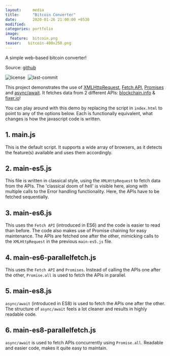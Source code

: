 ```yaml
---
layout:     media
title:      "Bitcoin Converter"
date:       2020-01-26 21:00:00 +0530
modified:   
categories: portfolio
image:
  feature:  bitcoin.png
teaser:   bitcoin-400x250.png
---
```

A simple web-based bitcoin converter!

Source: [github](https://github.com/raravi/bitcoin-converter)

![license](https://img.shields.io/github/license/raravi/bitcoin-converter)&nbsp;&nbsp;![last-commit](https://img.shields.io/github/last-commit/raravi/bitcoin-converter)

This project demonstrates the use of [XMLHttpRequest](https://developer.mozilla.org/en-US/docs/Web/API/XMLHttpRequest), [Fetch API](https://developer.mozilla.org/en-US/docs/Web/API/Fetch_API), [Promises](https://developer.mozilla.org/en-US/docs/Web/JavaScript/Guide/Using_promises) and [async/await](https://developer.mozilla.org/en-US/docs/Web/JavaScript/Reference/Statements/async_function). It fetches data from 2 different APIs: [blockchain.info](https://www.blockchain.com/api) & [fixer.io](https://fixer.io/)!

You can play around with this demo by replacing the script in `index.html` to point to any of the options below. Each is functionally equivalent, what changes is how the javascript code is written.

## 1. main.js

This is the default script. It supports a wide array of browsers, as it detects the feature(s) available and uses them accordingly.

## 2. main-es5.js

This file is written in classical style, using the `XMLHttpRequest` to fetch data from the APIs. The 'classical doom of hell' is visible here, along with multiple calls to the Error handling functionality. Here, the APIs have to be fetched sequentially.

## 3. main-es6.js

This uses the `Fetch API` (introduced in ES6) and the code is easier to read than before. The code also makes use of Promise chaining for easy maintenance. The APIs are fetched one after the other, mimicking calls to the `XMLHttpRequest` in the previous `main-es5.js` file.

## 4. main-es6-parallelfetch.js

This uses the `Fetch API` and `Promises`. Instead of calling the APIs one after the other, `Promise.all` is used to fetch the APIs in parallel.

## 5. main-es8.js

`async/await` (introduced in ES8) is used to fetch the APIs one after the other. The structure of `async/await` feels a lot cleaner and results in highly readable code.

## 6. main-es8-parallelfetch.js

`async/await` is used to fetch APIs concurrently using `Promise.all`. Readable and easier code, makes it quite easy to maintain.
